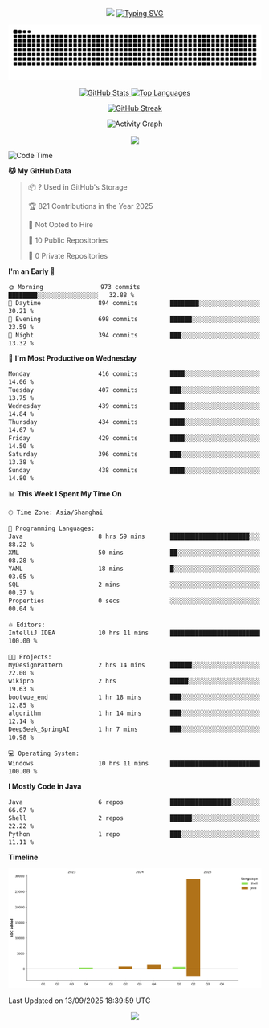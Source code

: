 <!-- -->

<p align="center">
<img src="https://capsule-render.vercel.app/api?type=waving&color=timeGradient&height=300&&section=header&text=HI%20THEME!&fontSize=90&fontAlign=50&fontAlignY=30&desc=I%20am%20AlfonsoKevin!&descAlign=50&descSize=30&descAlignY=60&animation=twinkling" />
    <a align="center" href="https://www.kaijavademo.top/"><img src="https://readme-typing-svg.demolab.com?font=Fira+Code&center=true&pause=1000&width=435&lines=Welcome+to+my+GitHub+profile+page!;%E6%AC%A2%E8%BF%8E%E6%9D%A5%E5%88%B0%E6%88%91%E7%9A%84GitHub%E4%B8%BB%E9%A1%B5%EF%BC%81" alt="Typing SVG" height=200 /> </a>
</p>
 <p align="center"><img src="https://raw.githubusercontent.com/AlfonsoKevin/AlfonsoKevin/output/github-contribution-grid-snake.svg"></p>

</p>


<p align="center" >
  <a href="https://github.com/AlfonsoKevin">  
    <img src="https://github-readme-stats.vercel.app/api/?username=AlfonsoKevin&layout=compact&border_radius=20" width="400"  alt="GitHub Stats" />
  </a>
  <a href="https://www.kaijavademo.top/">
    <img src="https://github-readme-stats.vercel.app/api/top-langs/?username=AlfonsoKevin&layout=compact&border_radius=20" width=400 alt="Top Languages"/>
  </a>
</p>


<p align="center">
    <a href="https://github.com/AlfonsoKevin">
    <img src="https://streak-stats.demolab.com?user=AlfonsoKevin&theme=transparent&hide_border=false%C2%A0%C2%A0%E5%81%87&short_numbers=false%C2%A0%C2%A0%E5%81%87&card_width=595&card_height=234" height="400"  alt="GitHub Streak" />
    </a>
</p>



<p align="center">
    <img width="800" src="https://github-readme-activity-graph.vercel.app/graph?username=AlfonsoKevin&theme=github-compact&hide_border=true&area=true&from=2024-06-01&to=2024-12-31&grid=false&custom_title=Activity%20Graph" alt="Activity Graph" title="Activity Graph" />
</p> 




<p align="center">
	<img align="center" src="https://skillicons.dev/icons?i=idea,java,mysql,redis,spring,rocket,html,css,js,react,linux,py,c,clion,docker,md,stackoverflow&theme=light" />    
</p>


<!--START_SECTION:waka-->
![Code Time](http://img.shields.io/badge/Code%20Time-224%20hrs%2035%20mins-blue)

**🐱 My GitHub Data** 

> 📦 ? Used in GitHub's Storage 
 > 
> 🏆 821 Contributions in the Year 2025
 > 
> 🚫 Not Opted to Hire
 > 
> 📜 10 Public Repositories 
 > 
> 🔑 0 Private Repositories 
 > 
**I'm an Early 🐤** 

```text
🌞 Morning                973 commits         ████████░░░░░░░░░░░░░░░░░   32.88 % 
🌆 Daytime                894 commits         ████████░░░░░░░░░░░░░░░░░   30.21 % 
🌃 Evening                698 commits         ██████░░░░░░░░░░░░░░░░░░░   23.59 % 
🌙 Night                  394 commits         ███░░░░░░░░░░░░░░░░░░░░░░   13.32 % 
```
📅 **I'm Most Productive on Wednesday** 

```text
Monday                   416 commits         ████░░░░░░░░░░░░░░░░░░░░░   14.06 % 
Tuesday                  407 commits         ███░░░░░░░░░░░░░░░░░░░░░░   13.75 % 
Wednesday                439 commits         ████░░░░░░░░░░░░░░░░░░░░░   14.84 % 
Thursday                 434 commits         ████░░░░░░░░░░░░░░░░░░░░░   14.67 % 
Friday                   429 commits         ████░░░░░░░░░░░░░░░░░░░░░   14.50 % 
Saturday                 396 commits         ███░░░░░░░░░░░░░░░░░░░░░░   13.38 % 
Sunday                   438 commits         ████░░░░░░░░░░░░░░░░░░░░░   14.80 % 
```


📊 **This Week I Spent My Time On** 

```text
🕑︎ Time Zone: Asia/Shanghai

💬 Programming Languages: 
Java                     8 hrs 59 mins       ██████████████████████░░░   88.22 % 
XML                      50 mins             ██░░░░░░░░░░░░░░░░░░░░░░░   08.28 % 
YAML                     18 mins             █░░░░░░░░░░░░░░░░░░░░░░░░   03.05 % 
SQL                      2 mins              ░░░░░░░░░░░░░░░░░░░░░░░░░   00.37 % 
Properties               0 secs              ░░░░░░░░░░░░░░░░░░░░░░░░░   00.04 % 

🔥 Editors: 
IntelliJ IDEA            10 hrs 11 mins      █████████████████████████   100.00 % 

🐱‍💻 Projects: 
MyDesignPattern          2 hrs 14 mins       ██████░░░░░░░░░░░░░░░░░░░   22.00 % 
wikipro                  2 hrs               █████░░░░░░░░░░░░░░░░░░░░   19.63 % 
bootvue_end              1 hr 18 mins        ███░░░░░░░░░░░░░░░░░░░░░░   12.85 % 
algorithm                1 hr 14 mins        ███░░░░░░░░░░░░░░░░░░░░░░   12.14 % 
DeepSeek_SpringAI        1 hr 7 mins         ███░░░░░░░░░░░░░░░░░░░░░░   10.98 % 

💻 Operating System: 
Windows                  10 hrs 11 mins      █████████████████████████   100.00 % 
```

**I Mostly Code in Java** 

```text
Java                     6 repos             █████████████████░░░░░░░░   66.67 % 
Shell                    2 repos             ██████░░░░░░░░░░░░░░░░░░░   22.22 % 
Python                   1 repo              ███░░░░░░░░░░░░░░░░░░░░░░   11.11 % 
```



**Timeline**

![Lines of Code chart](https://raw.githubusercontent.com/AlfonsoKevin/AlfonsoKevin/main/assets/bar_graph.png)


 Last Updated on 13/09/2025 18:39:59 UTC
<!--END_SECTION:waka-->

<p align="center">
    <a href="https://github.com/AlfonsoKevin"></a><img src="https://img.shields.io/badge/GitHub-grey?logo=github" />
</p>

